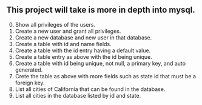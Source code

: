 This project will take is more in depth into mysql.
---
0. Show all privileges of the users.
1. Create a new user and grant all privileges.
2. Create a new database and new user in that database.
3. Create a table with id and name fields.
4. Create a table with the id entry having a default value.
5. Create a table entry as above with the id being unique.
6. Create a table with id being unique, not null, a primary key, and auto generated.
7. Crete the table as above with more fields such as state id that must be a foreign key.
8. List all cities of California that can be found in the database.
9. List all cities in the database listed by id and state.
